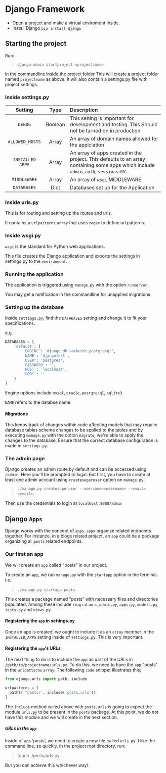 # Django Framework

- Open a project and make a virtual enviroment inside.
- Install Django `pip install django`

## Starting the project
Run:
>`django-admin startproject <projectname>`

in the commandline inside the project folder
This will create a project folder named `projectname` as above. It will also contain a settings.py file with project settings.


### Inside settings.py

| Setting             |Type      | Description                                           |
|:-------------------:|:--------:|:------------------------------------------------------|
| `DEBUG`             |Boolean   | This setting is important for development and testing. This Should not be turned on in production|
| `ALLOWED_HOSTS`     | Array    | An array of domain names allowed for the applciation  |
| `INSTALLED APPS`    | Array    | An array of apps created in the project. This defaults to an array containing some apps which include `admin`, `auth`, `sessions` etc.                |
| `MIDDLEWARE`        | Array    | An array of `wsgi` MIDDLEWARE                         |
| `DATABASES`         | Dict     | Databases set up for the Application                  |


### Inside urls.py
This is for routing and setting up the routes and urls.

It contains a `urlpatterns` `array` that uses `regex` to define url patterns.


### Inside wsgi.py
`wsgi` is the standard for Python web applications.

This file creates the Django application and exports the settings in settings.py to the `environment`.

### Running the application
The application is triggered using `manage.py` with the option `runserver`.

You may get a notification in the commandline for unapplied migrations.

### Setting up the database
Inside `settings.py`, find the `DATABASES` setting and change it to fit your specifications.

e.g.

```Python
DATABASES = {
    'default': {
        'ENGINE': 'django.db.backends.postgresql',
        'NAME': 'djangotest',
        'USER': 'postgres',
        'PASSWORD': '',
        'HOST': 'localhost',
        'PORT': ''
    }
}
```
Engine options include `mysql`, `oracle`, `postgresql`, `sqlite3`.

`NAME` refers to the databse name.


#### Migrations
This keeps track of changes within code affecting models that may require database tables schema changes to be applied to the tables and by executing `manage.py` with the option `migrate`, we're able to apply the changes to the database. Ensure that the correct database configuration is made in `settings.py`.

### The admin page
Django creates an admin route by default and can be accessed using `/admin`. Here you'll be prompted to login. But first, you have to create at least one admin account using `createsuperuser` option on `manage.py`.

>`./manage.py createsuperuser --username=<username> --email=<email>`.

Then use the credentials to login at `localhost:8000/admin`


## Django `Apps`
Django works with the concept of `apps`. `apps` organize related endpoints together. For instance, in a blogs related project, an `app` could be a package organizing all `posts` related endpoints.

### Our first an app
We will create an `app` called "posts" in our project.

To create an `app`, we run `manage.py` with the `startapp` option in the terminal. i.e.

>`./manage.py startapp posts`.

This creates a package named "posts" with necessary files and directories populated. Among these include `/migrations`, `admin.py`, `apps.py`, `models.py`, `tests.py` and `views.py`.

#### Registering the `app` in settings.py
Once an app is created, we ought to include it as an `array` member in the `INSTALLED_APPS` setting inside of `settings.py`. This is very important.


#### Registering the `app`'s URLs
The next thing to do is to include the `app` as part of the URLs in `/path/to/projectname/urls.py`. To do this, we need to have the `app` "posts" in the `urlpatterns` `array`. The following `code` snippet illustrates this;

```Python
from django.urls import path, include

urlpatterns = [
  path(r'^posts/', include('posts.urls'))
]
```
The `include` method called above with `posts.urls` is going to expect the module `urls.py` to be present in the `posts` package. At this point, we do not have this module and we will create in the next section.

##### URLs in the `app`
Inside of `app` 'posts', we need to create a new file called `urls.py`. I like the command line, so quickly, in the project root directory, run:
>touch ./posts/urls.py

But you can achieve this whichever way!
